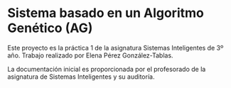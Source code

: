 # Sistema basado en un Algoritmo Genético (AG)

Este proyecto es la práctica 1 de la asignatura Sistemas Inteligentes de 3º año. Trabajo realizado por Elena Pérez González-Tablas.

La documentación inicial es proporcionada por el profesorado de la asignatura de Sistemas Inteligentes y su auditoría.
